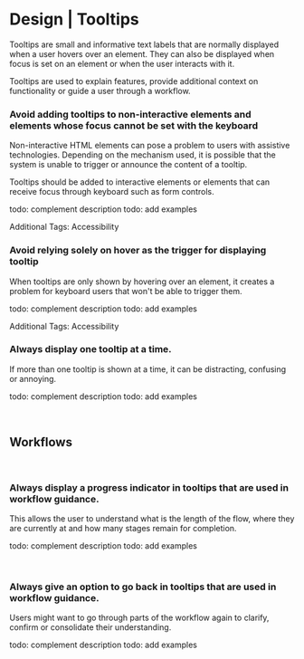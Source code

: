 # Design | Tooltips

Tooltips are small and informative text labels that are normally displayed when a user hovers over an element. They can also be displayed when focus is set on an
element or when the user interacts with it.

Tooltips are used to explain features, provide additional context on functionality or guide a user through a workflow.
<br>


### Avoid adding tooltips to non-interactive elements and elements whose focus cannot be set with the keyboard 

Non-interactive HTML elements can pose a problem to users with assistive technologies. Depending on the mechanism used, it is possible that the system is unable to
trigger or announce the content of a tooltip.

Tooltips should be added to interactive elements or elements that can receive focus through keyboard such as form controls.

todo: complement description
todo: add examples

Additional Tags: Accessibility
<br>


### Avoid relying solely on hover as the trigger for displaying tooltip

When tooltips are only shown by hovering over an element, it creates a problem for keyboard users that won't be able to trigger them.

todo: complement description
todo: add examples

Additional Tags: Accessibility
<br>


### Always display one tooltip at a time.

If more than one tooltip is shown at a time, it can be distracting, confusing or annoying.

todo: complement description
todo: add examples

<br>


## Workflows
<br>


### Always display a progress indicator in tooltips that are used in workflow guidance.

This allows the user to understand what is the length of the flow, where they are currently at and how many stages remain for completion.

todo: complement description
todo: add examples

<br>


### Always give an option to go back in tooltips that are used in workflow guidance.

Users might want to go through parts of the workflow again to clarify, confirm or consolidate their understanding.

todo: complement description
todo: add examples

<br>
